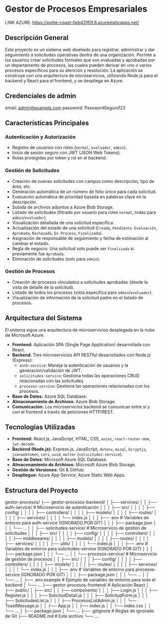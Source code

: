 # Gestor de Procesos Empresariales

LINK AZURE: https://polite-coast-0eb431f0f.6.azurestaticapps.net/

## Descripción General

Este proyecto es un sistema web diseñado para registrar, administrar y dar seguimiento a solicitudes operativas dentro de una organización. Permite a los usuarios crear solicitudes formales que son evaluadas y aprobadas por un departamento de procesos, las cuales pueden derivar en uno o varios procesos específicos para su atención y resolución. La aplicación se construye con una arquitectura de microservicios, utilizando Node.js para el backend y React para el frontend, y se despliega en Azure.

## Credenciales de admin
email: admin@example.com
password: PasswordSeguro123

## Características Principales

### Autenticación y Autorización
-   Registro de usuarios con roles (`normal`, `evaluador`, `admin`).
-   Inicio de sesión seguro con JWT (JSON Web Tokens).
-   Rutas protegidas por token y rol en el backend.

### Gestión de Solicitudes
-   Creación de nuevas solicitudes con campos como descripción, tipo de área, etc.
-   Generación automática de un número de folio único para cada solicitud.
-   Evaluación automática de prioridad basada en palabras clave en la descripción.
-   Subida de archivos adjuntos a Azure Blob Storage.
-   Listado de solicitudes (filtrado por usuario para roles `normal`, todas para `admin`/`evaluador`).
-   Visualización detallada de una solicitud específica.
-   Actualización del estado de una solicitud (`Creada`, `Pendiente Evaluación`, `Aprobada`, `Rechazada`, `En Proceso`, `Finalizada`).
-   Asignación de responsable de seguimiento y fecha de estimación al cambiar el estado.
-   Regla de negocio: Una solicitud solo puede ser `Finalizada` si previamente fue `Aprobada`.
-   Eliminación de solicitudes (solo para `admin`).

### Gestión de Procesos
-   Creación de procesos vinculados a solicitudes aprobadas (desde la vista de detalle de la solicitud).
-   Listado de todos los procesos (vista específica para `admin`/`evaluador`).
-   Visualización de información de la solicitud padre en el listado de procesos.

## Arquitectura del Sistema

El sistema sigue una arquitectura de microservicios desplegada en la nube de Microsoft Azure.

-   **Frontend:** Aplicación SPA (Single Page Application) desarrollada con React.
-   **Backend:** Tres microservicios API RESTful desarrollados con Node.js (Express):
    -   `auth-service`: Maneja la autenticación de usuarios y la generación/validación de JWT.
    -   `solicitudes-service`: Gestiona todas las operaciones CRUD relacionadas con las solicitudes.
    -   `procesos-service`: Gestiona las operaciones relacionadas con los procesos.
-   **Base de Datos:** Azure SQL Database.
-   **Almacenamiento de Archivos:** Azure Blob Storage.
-   **Comunicación:** Los microservicios backend se comunican entre sí y con el frontend a través de peticiones HTTP/REST.

## Tecnologías Utilizadas

-   **Frontend:** React.js, JavaScript, HTML, CSS, `axios`, `react-router-dom`, `jwt-decode`.
-   **Backend (Node.js):** Express.js, JavaScript, `dotenv`, `mssql`, `bcryptjs`, `jsonwebtoken`, `cors`, `uuid`, `multer` (`solicitudes-service`).
-   **Base de Datos:** Microsoft Azure SQL Database.
-   **Almacenamiento de Archivos:** Microsoft Azure Blob Storage.
-   **Gestión de Versiones:** Git & GitHub.
-   **Despliegue:** Azure App Service, Azure Static Web Apps.

## Estructura del Proyecto
gestor-procesos/
├── gestor-procesos-backend/
│   ├── services/
│   │   ├── auth-service/           # Microservicio de autenticación
│   │   │   ├── src/
│   │   │   │   ├── config/
│   │   │   │   ├── controllers/
│   │   │   │   ├── models/
│   │   │   │   ├── routes/
│   │   │   │   ├── services/
│   │   │   │   └── index.js
│   │   │   ├── .env                # Variables de entorno para auth-service (IGNORADO POR GIT)
│   │   │   ├── package.json
│   │   │   └── ...
│   │   ├── solicitudes-service/    # Microservicio de gestión de solicitudes
│   │   │   ├── src/
│   │   │   │   ├── config/
│   │   │   │   ├── controllers/
│   │   │   │   ├── middlewares/
│   │   │   │   ├── models/
│   │   │   │   ├── routes/
│   │   │   │   ├── services/
│   │   │   │   ├── utils/
│   │   │   │   └── index.js
│   │   │   ├── .env                # Variables de entorno para solicitudes-service (IGNORADO POR GIT)
│   │   │   ├── package.json
│   │   │   └── ...
│   │   └── procesos-service/       # Microservicio de gestión de procesos
│   │       ├── src/
│   │       │   ├── config/
│   │   │   │   ├── controllers/
│   │   │   │   ├── models/
│   │   │   │   ├── routes/
│   │   │   │   ├── services/
│   │   │   │   └── index.js
│   │   │   ├── .env                # Variables de entorno para procesos-service (IGNORADO POR GIT)
│   │   │   ├── package.json
│   │   │   └── ...
│   │   └── ...
│   ├── .env.example                # Ejemplo de variables de entorno para todo el backend
│   └── ...
├── gestor-procesos-frontend/       # Aplicación React
│   ├── public/
│   ├── src/
│   │   ├── components/
│   │   │   ├── Login.js
│   │   │   ├── Register.js
│   │   │   ├── SolicitudDetail.js
│   │   │   ├── SolicitudForm.js
│   │   │   ├── SolicitudesList.js
│   │   │   ├── ProcesosListAdmin.js
│   │   │   └── ToastMessage.js
│   │   ├── App.js
│   │   ├── index.js
│   │   └── index.css
│   │   └── ...
│   ├── package.json
│   └── ...
├── .gitignore                      # Reglas de ignorado de Git
├── README.md                       # Este archivo
└── ...
